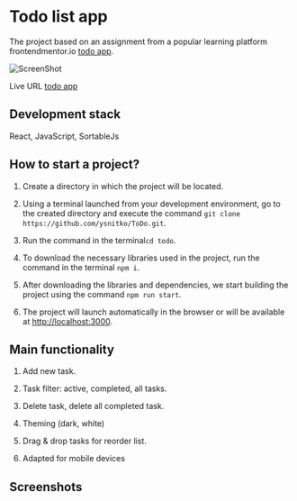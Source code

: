# Todo list app

The project based on an assignment from a popular learning platform frontendmentor.io [todo app](https://www.frontendmentor.io/challenges/todo-app-Su1_KokOW/hub).

![ScreenShot](https://raw.github.com/ysnitko/Rock-Paper-Scissors-game-react-/main/design/original/desktop-rules-modal.jpg)

Live URL [todo app](https://todo-list-app-created.netlify.app/)

## Development stack

React, JavaScript, SortableJs

## How to start a project?

1. Create a directory in which the project will be located.

2. Using a terminal launched from your development environment, go to the created directory and execute the command `git clone https://github.com/ysnitko/ToDo.git`.

3. Run the command in the terminal`cd todo`.

4. To download the necessary libraries used in the project, run the command in the terminal `npm i`.

5. After downloading the libraries and dependencies, we start building the project using the command `npm run start`.

6. The project will launch automatically in the browser or will be available at [http://localhost:3000](http://localhost:3000).

## Main functionality

1. Add new task.

2. Task filter: active, completed, all tasks.

3. Delete task, delete all completed task.

4. Theming (dark, white)

5. Drag & drop tasks for reorder list.

6. Adapted for mobile devices

## Screenshots

